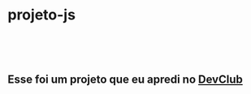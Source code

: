 <h1>projeto-js</>
<br>
<br>
<br>
<h2> Esse foi um projeto que eu apredi no <a href="https://rodolfomori.com.br/devclub">DevClub</a><h2/>
